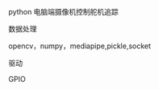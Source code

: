 python
电脑端摄像机控制舵机追踪
<html>

<body>
数据处理<p color:red;fredfont-size:20px;>opencv，numpy，mediapipe,pickle,socket</p>
驱动<p color:red;fredfont-size:20px;>GPIO<p>
</body>

</html>
